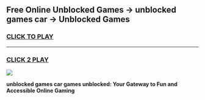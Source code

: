 
## Free Online Unblocked Games → unblocked games car → Unblocked Games
<h3>
<a href="https://premium.freeplayer.one?title=unblocked_games_car&ref=21F">CLICK TO PLAY</a></h3>
<hr>

<h3>
<a href="https://premium.freeplayer.one?title=unblocked_games_car&ref=21F">CLICK 2 PLAY</a>
  
</h3>

<a href="https://premium.freeplayer.one?title=unblocked_games_car&ref=21F/"><img src="https://clearcache.store/games.png"></a>


**unblocked games car games unblocked: Your Gateway to Fun and Accessible Online Gaming**
